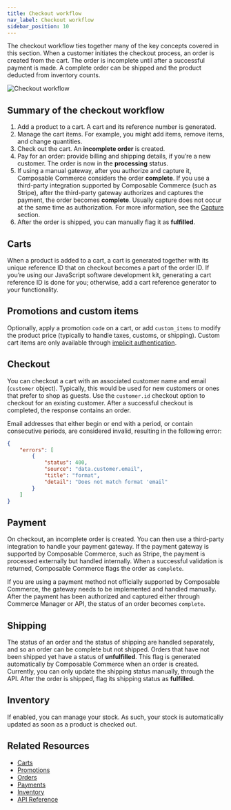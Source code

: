 ```yaml
---
title: Checkout workflow
nav_label: Checkout workflow
sidebar_position: 10
---
```


The checkout workflow ties together many of the key concepts covered in this section. When a customer initiates the checkout process, an order is created from the cart. The order is incomplete until after a successful payment is made. A complete order can be shipped and the product deducted from inventory counts.

![Checkout workflow](/assets/checkout-flow.png)

## Summary of the checkout workflow

1. Add a product to a cart. A cart and its reference number is generated.
2. Manage the cart items. For example, you might add items, remove items, and change quantities.
3. Check out the cart. An **incomplete order** is created.
4. Pay for an order: provide billing and shipping details, if youʼre a new customer. The order is now in the **processing** status.
5. If using a manual gateway, after you authorize and capture it, Composable Commerce considers the order **complete**. If you use a third-party integration supported by Composable Commerce (such as Stripe), after the third-party gateway authorizes and captures the payment, the order becomes **complete**. Usually capture does not occur at the same time as authorization. For more information, see the [Capture](../docs/commerce-cloud/payments/paying-for-an-order/overview#capture) section.
6. After the order is shipped, you can manually flag it as **fulfilled**.

## Carts

When a product is added to a cart, a cart is generated together with its unique reference ID that on checkout becomes a part of the order ID. If youʼre using our JavaScript software development kit, generating a cart reference ID is done for you; otherwise, add a cart reference generator to your functionality.

## Promotions and custom items

Optionally, apply a promotion `code` on a cart, or add `custom_items` to modify the product price (typically to handle taxes, customs, or shipping). Custom cart items are only available through [implicit authentication](../docs/commerce-cloud/authentication/Tokens/implicit-token).

## Checkout

You can checkout a cart with an associated customer name and email (`customer` object). Typically, this would be used for new customers or ones that prefer to shop as guests. Use the `customer.id` checkout option to checkout for an existing customer. After a successful checkout is completed, the response contains an order.

Email addresses that either begin or end with a period, or contain consecutive periods, are considered invalid, resulting in the following error:

```json
{
    "errors": [
        {
            "status": 400,
            "source": "data.customer.email",
            "title": "format",
            "detail": "Does not match format 'email"
        }
    ]
}
```

## Payment

On checkout, an incomplete order is created. You can then use a third-party integration to handle your payment gateway. If the payment gateway is supported by Composable Commerce, such as Stripe, the payment is processed externally but handled internally. When a successful validation is returned, Composable Commerce flags the order as `complete`.

If you are using a payment method not officially supported by Composable Commerce, the gateway needs to be implemented and handled manually. After the payment has been authorized and captured either through Commerce Manager or API, the status of an order becomes `complete`.

## Shipping

The status of an order and the status of shipping are handled separately, and so an order can be complete but not shipped. Orders that have not been shipped yet have a status of **unfulfilled**. This flag is generated automatically by Composable Commerce when an order is created. Currently, you can only update the shipping status manually, through the API. After the order is shipped, flag its shipping status as **fulfilled**.

## Inventory

If enabled, you can manage your stock. As such, your stock is automatically updated as soon as a product is checked out.

## Related Resources

- [Carts](../docs/commerce-cloud/carts/carts)
- [Promotions](../docs/commerce-cloud/promotions/promotions-overview)
- [Orders](../docs/commerce-cloud/orders)
- [Payments](../docs/commerce-cloud/payments)
- [Inventory](../docs/pxm/inventories/inventory)
- [API Reference](../docs/commerce-cloud/getting-started/api-reference)
